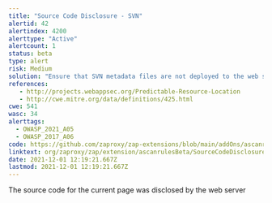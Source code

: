 ```yaml
---
title: "Source Code Disclosure - SVN"
alertid: 42
alertindex: 4200
alerttype: "Active"
alertcount: 1
status: beta
type: alert
risk: Medium
solution: "Ensure that SVN metadata files are not deployed to the web server or application server"
references:
   - http://projects.webappsec.org/Predictable-Resource-Location
   - http://cwe.mitre.org/data/definitions/425.html
cwe: 541
wasc: 34
alerttags: 
  - OWASP_2021_A05
  - OWASP_2017_A06
code: https://github.com/zaproxy/zap-extensions/blob/main/addOns/ascanrulesBeta/src/main/java/org/zaproxy/zap/extension/ascanrulesBeta/SourceCodeDisclosureSvnScanRule.java
linktext: org/zaproxy/zap/extension/ascanrulesBeta/SourceCodeDisclosureSvnScanRule.java
date: 2021-12-01 12:19:21.667Z
lastmod: 2021-12-01 12:19:21.667Z
---
```

The source code for the current page was disclosed by the web server
